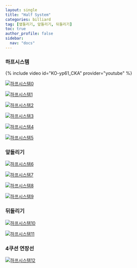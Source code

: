 ```yaml
---
layout: single
title: "Half System"
categories: billiard
tag: [옆돌리기, 앞돌리기, 뒤돌리기] 
toc: true
author_profile: false
sidebar:
  nav: "docs"
---
```


### 하프시스템

{% include video id="KO-yp61_CKA" provider="youtube" %}

[![하프시스템0](/images/Half%20System(%ED%95%98%ED%94%84%EC%8B%9C%EC%8A%A4%ED%85%9C)_0.png)](/images/Half%20System(%ED%95%98%ED%94%84%EC%8B%9C%EC%8A%A4%ED%85%9C)_0.png)

[![하프시스템1](/images/Half%20System(%ED%95%98%ED%94%84%EC%8B%9C%EC%8A%A4%ED%85%9C)_1.png)](/images/Half%20System(%ED%95%98%ED%94%84%EC%8B%9C%EC%8A%A4%ED%85%9C)_1.png)

[![하프시스템2](/images/Half%20System(%ED%95%98%ED%94%84%EC%8B%9C%EC%8A%A4%ED%85%9C)_2.png)](/images/Half%20System(%ED%95%98%ED%94%84%EC%8B%9C%EC%8A%A4%ED%85%9C)_2.png)

[![하프시스템3](/images/Half%20System(%ED%95%98%ED%94%84%EC%8B%9C%EC%8A%A4%ED%85%9C)_3.png)](/images/Half%20System(%ED%95%98%ED%94%84%EC%8B%9C%EC%8A%A4%ED%85%9C)_3.png)

[![하프시스템4](/images/Half%20System(%ED%95%98%ED%94%84%EC%8B%9C%EC%8A%A4%ED%85%9C)_4.png)](/images/Half%20System(%ED%95%98%ED%94%84%EC%8B%9C%EC%8A%A4%ED%85%9C)_4.png)

[![하프시스템5](/images/Half%20System(%ED%95%98%ED%94%84%EC%8B%9C%EC%8A%A4%ED%85%9C)_5.png)](/images/Half%20System(%ED%95%98%ED%94%84%EC%8B%9C%EC%8A%A4%ED%85%9C)_5.png)

### 앞돌리기

[![하프시스템6](/images/Half%20System(%ED%95%98%ED%94%84%EC%8B%9C%EC%8A%A4%ED%85%9C)_6.png)](/images/Half%20System(%ED%95%98%ED%94%84%EC%8B%9C%EC%8A%A4%ED%85%9C)_6.png)

[![하프시스템7](/images/Half%20System(%ED%95%98%ED%94%84%EC%8B%9C%EC%8A%A4%ED%85%9C)_7.png)](/images/Half%20System(%ED%95%98%ED%94%84%EC%8B%9C%EC%8A%A4%ED%85%9C)_7.png)

[![하프시스템8](/images/Half%20System(%ED%95%98%ED%94%84%EC%8B%9C%EC%8A%A4%ED%85%9C)_8.png)](/images/Half%20System(%ED%95%98%ED%94%84%EC%8B%9C%EC%8A%A4%ED%85%9C)_8.png)

[![하프시스템9](/images/Half%20System(%ED%95%98%ED%94%84%EC%8B%9C%EC%8A%A4%ED%85%9C)_9.png)](/images/Half%20System(%ED%95%98%ED%94%84%EC%8B%9C%EC%8A%A4%ED%85%9C)_9.png)

### 뒤돌리기

[![하프시스템10](/images/Half%20System(%ED%95%98%ED%94%84%EC%8B%9C%EC%8A%A4%ED%85%9C)_10.png)](/images/Half%20System(%ED%95%98%ED%94%84%EC%8B%9C%EC%8A%A4%ED%85%9C)_10.png)

[![하프시스템11](/images/Half%20System(%ED%95%98%ED%94%84%EC%8B%9C%EC%8A%A4%ED%85%9C)_11.png)](/images/Half%20System(%ED%95%98%ED%94%84%EC%8B%9C%EC%8A%A4%ED%85%9C)_11.png)

### 4쿠션 연장선

[![하프시스템12](/images/Half%20System(%ED%95%98%ED%94%84%EC%8B%9C%EC%8A%A4%ED%85%9C)_12.png)](/images/Half%20System(%ED%95%98%ED%94%84%EC%8B%9C%EC%8A%A4%ED%85%9C)_12.png)
